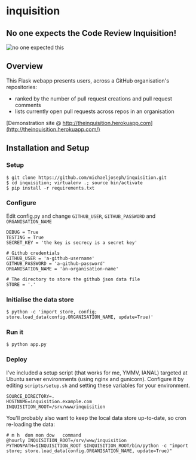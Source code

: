 # inquisition

## No one expects the Code Review Inquisition!

![no one expected this](http://24.media.tumblr.com/tumblr_m4jru1wwGS1qmfjj7o1_500.jpg)

## Overview

This Flask webapp presents users, across a GitHub organisation's repositories:

- ranked by the number of pull request creations and pull request comments
- lists currently open pull requests across repos in an organisation

[Demonstration site @ http://theinquisition.herokuapp.com](http://theinquisition.herokuapp.com/)


## Installation and Setup

### Setup

    $ git clone https://github.com/michaeljoseph/inquisition.git
    $ cd inquisition; virtualenv .; source bin/activate
    $ pip install -r requirements.txt

### Configure

Edit config.py and change `GITHUB_USER`, `GITHUB_PASSWORD` and `ORGANISATION_NAME`

	DEBUG = True
	TESTING = True
	SECRET_KEY = 'the key is secrecy is a secret key'
	
	# Github credentials
	GITHUB_USER = 'a-github-username'
	GITHUB_PASSWORD = 'a-github-password'
	ORGANISATION_NAME = 'an-organisation-name'
	
	# The directory to store the github json data file
	STORE = '.'

### Initialise the data store

	$ python -c 'import store, config; store.load_data(config.ORGANISATION_NAME, update=True)'

### Run it

    $ python app.py

### Deploy

I've included a setup script (that works for me, YMMV, IANAL) targeted at Ubuntu server environments (using nginx and gunicorn). Configure it by editing ``scripts/setup.sh`` and setting these variables for your environment.

    SOURCE_DIRECTORY=.
    HOSTNAME=inquisition.example.com
    INQUISITION_ROOT=/srv/www/inquisition


You'll probably also want to keep the local data store up-to-date, so cron re-loading the data:

    # m h  dom mon dow   command
    @hourly INQUISITION_ROOT=/srv/www/inquisition PYTHONPATH=$INQUISITION_ROOT $INQUISITION_ROOT/bin/python -c "import store; store.load_data(config.ORGANISATION_NAME, update=True)"


